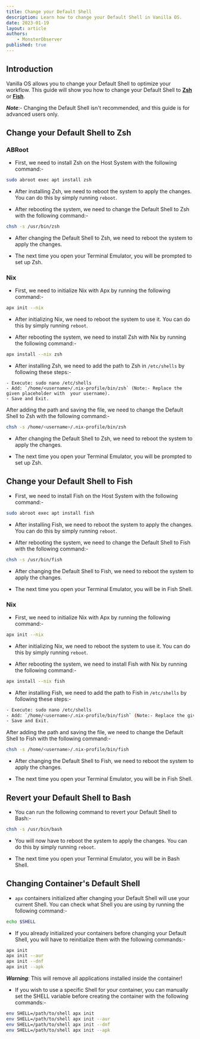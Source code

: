 ```yaml
---
title: Change your Default Shell
description: Learn how to change your Default Shell in Vanilla OS.
date: 2023-01-19
layout: article
authors: 
    - MonsterObserver
published: true
---
```


## Introduction

Vanilla OS allows you to change your Default Shell to optimize your workflow. This guide will show you how to change your Default Shell to [**Zsh**](https://zsh.sourceforge.io/) or [**Fish**](https://fishshell.com/).

**_Note_**:- Changing the Default Shell isn't recommended, and this guide is for advanced users only.

## Change your Default Shell to Zsh

### ABRoot

- First, we need to install Zsh on the Host System with the following command:-

```bash
sudo abroot exec apt install zsh
```

- After installing Zsh, we need to reboot the system to apply the changes. You can do this by simply running `reboot`.

- After rebooting the system, we need to change the Default Shell to Zsh with the following command:-

```bash
chsh -s /usr/bin/zsh
```

- After changing the Default Shell to Zsh, we need to reboot the system to apply the changes.

- The next time you open your Terminal Emulator, you will be prompted to set up Zsh.

### Nix

- First, we need to initialize Nix with Apx by running the following command:-

```bash
apx init --nix
```

- After initializing Nix, we need to reboot the system to use it. You can do this by simply running `reboot`.

- After rebooting the system, we need to install Zsh with Nix by running the following command:-

```bash
apx install --nix zsh
```

- After installing Zsh, we need to add the path to Zsh in `/etc/shells` by following these steps:-

```text
- Execute: sudo nano /etc/shells
- Add: `/home/<username>/.nix-profile/bin/zsh` (Note:- Replace the given placeholder with  your username).
- Save and Exit.
```

After adding the path and saving the file, we need to change the Default Shell to Zsh with the following command:-

```bash
chsh -s /home/<username>/.nix-profile/bin/zsh
```

- After changing the Default Shell to Zsh, we need to reboot the system to apply the changes.

- The next time you open your Terminal Emulator, you will be prompted to set up Zsh.

## Change your Default Shell to Fish

- First, we need to install Fish on the Host System with the following command:-

```bash
sudo abroot exec apt install fish
```

- After installing Fish, we need to reboot the system to apply the changes. You can do this by simply running `reboot`.

- After rebooting the system, we need to change the Default Shell to Fish with the following command:-

```bash
chsh -s /usr/bin/fish
```

- After changing the Default Shell to Fish, we need to reboot the system to apply the changes.

- The next time you open your Terminal Emulator, you will be in Fish Shell.

### Nix

- First, we need to initialize Nix with Apx by running the following command:-

```bash
apx init --nix
```

- After initializing Nix, we need to reboot the system to use it. You can do this by simply running `reboot`.

- After rebooting the system, we need to install Fish with Nix by running the following command:-

```bash
apx install --nix fish
```

- After installing Fish, we need to add the path to Fish in `/etc/shells` by following these steps:-

```bash
- Execute: sudo nano /etc/shells
- Add: `/home/<username>/.nix-profile/bin/fish` (Note:- Replace the given placeholder with  your username).
- Save and Exit.
```

After adding the path and saving the file, we need to change the Default Shell to Fish with the following command:-

```bash
chsh -s /home/<username>/.nix-profile/bin/fish
```

- After changing the Default Shell to Fish, we need to reboot the system to apply the changes.

- The next time you open your Terminal Emulator, you will be in Fish Shell.

## Revert your Default Shell to Bash

- You can run the following command to revert your Default Shell to Bash:-

```bash
chsh -s /usr/bin/bash
```

- You will now have to reboot the system to apply the changes. You can do this by simply running `reboot`.

- The next time you open your Terminal Emulator, you will be in Bash Shell.

## Changing Container's Default Shell

- `apx` containers initialized after changing your Default Shell will use your current Shell. You can check what Shell you are using by running the following command:-

```bash
echo $SHELL
```

- If you already initialized your containers before changing your Default Shell, you will have to reinitialize them with the following commands:-

```bash
apx init
apx init --aur
apx init --dnf
apx init --apk
```
**_Warning_**: This will remove all applications installed inside the container!

- If you wish to use a specific Shell for your container, you can manually set the SHELL variable before creating the container with the following commands:-

```bash
env SHELL=/path/to/shell apx init
env SHELL=/path/to/shell apx init --aur
env SHELL=/path/to/shell apx init --dnf
env SHELL=/path/to/shell apx init --apk
```

